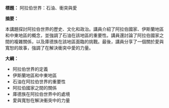 **標題：** 阿拉伯世界：石油、衝突與愛

**摘要：**

本講題探討阿拉伯世界的歷史、文化和政治。講員介紹了阿拉伯國家、伊斯蘭地區和中東地區的概念，並強調了石油在該地區的重要性。講員還討論了阿拉伯國家之間的複雜關係，以及庫德族在該地區面臨的挑戰。最後，講員分享了一個關於愛與寬恕的故事，強調了在解決衝突中愛的力量。

**大綱：**

* 阿拉伯世界的定義
* 伊斯蘭地區和中東地區
* 石油在阿拉伯世界的重要性
* 阿拉伯國家之間的關係
* 庫德族在阿拉伯世界中的處境
* 愛與寬恕在解決衝突中的力量